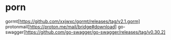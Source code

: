 # porn

gormt[https://github.com/xxjwxc/gormt/releases/tag/v2.1.gorm]
protonmail[https://proton.me/mail/bridge#download]
go-swagger[https://github.com/go-swagger/go-swagger/releases/tag/v0.30.2]